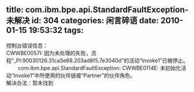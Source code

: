 title: com.ibm.bpe.api.StandardFaultException-未解决
id: 304
categories: 闲言碎语
date: 2010-01-15 19:53:32
tags:
---

控制台错误信息：&nbsp;
</br>CWWBE0057I: 因为未处理的失败，流程“_PI:90030126.31ca3e68.203ad8f5.7e3040d”的活动“Invoke1”已被停止。
</br>&nbsp;&nbsp;&nbsp;&nbsp;&nbsp;&nbsp;&nbsp; com.ibm.bpe.api.StandardFaultException: CWWBE0114E: 未初始化活动“Invoke1”中所使用的伙伴链接“Partner”的伙伴角色。
</br>解决办法：暂未找到
